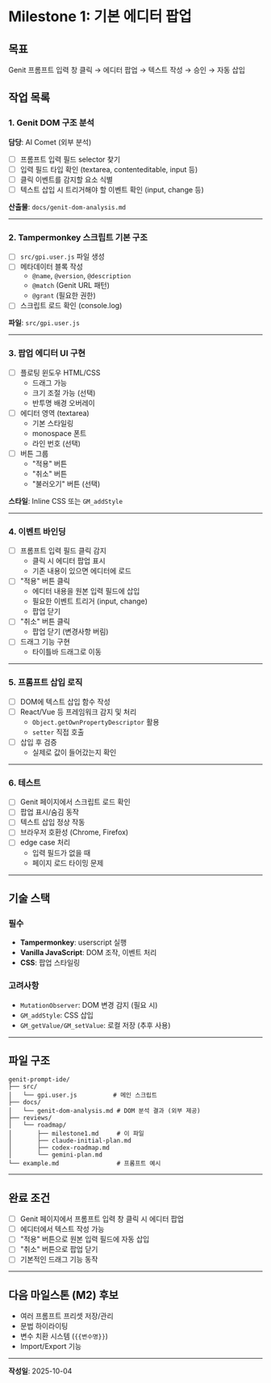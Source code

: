 # Milestone 1: 기본 에디터 팝업

## 목표
Genit 프롬프트 입력 창 클릭 → 에디터 팝업 → 텍스트 작성 → 승인 → 자동 삽입

## 작업 목록

### 1. Genit DOM 구조 분석
**담당**: AI Comet (외부 분석)
- [ ] 프롬프트 입력 필드 selector 찾기
- [ ] 입력 필드 타입 확인 (textarea, contenteditable, input 등)
- [ ] 클릭 이벤트를 감지할 요소 식별
- [ ] 텍스트 삽입 시 트리거해야 할 이벤트 확인 (input, change 등)

**산출물**: `docs/genit-dom-analysis.md`

---

### 2. Tampermonkey 스크립트 기본 구조
- [ ] `src/gpi.user.js` 파일 생성
- [ ] 메타데이터 블록 작성
  - `@name`, `@version`, `@description`
  - `@match` (Genit URL 패턴)
  - `@grant` (필요한 권한)
- [ ] 스크립트 로드 확인 (console.log)

**파일**: `src/gpi.user.js`

---

### 3. 팝업 에디터 UI 구현
- [ ] 플로팅 윈도우 HTML/CSS
  - 드래그 가능
  - 크기 조절 가능 (선택)
  - 반투명 배경 오버레이
- [ ] 에디터 영역 (textarea)
  - 기본 스타일링
  - monospace 폰트
  - 라인 번호 (선택)
- [ ] 버튼 그룹
  - "적용" 버튼
  - "취소" 버튼
  - "불러오기" 버튼 (선택)

**스타일**: Inline CSS 또는 `GM_addStyle`

---

### 4. 이벤트 바인딩
- [ ] 프롬프트 입력 필드 클릭 감지
  - 클릭 시 에디터 팝업 표시
  - 기존 내용이 있으면 에디터에 로드
- [ ] "적용" 버튼 클릭
  - 에디터 내용을 원본 입력 필드에 삽입
  - 필요한 이벤트 트리거 (input, change)
  - 팝업 닫기
- [ ] "취소" 버튼 클릭
  - 팝업 닫기 (변경사항 버림)
- [ ] 드래그 기능 구현
  - 타이틀바 드래그로 이동

---

### 5. 프롬프트 삽입 로직
- [ ] DOM에 텍스트 삽입 함수 작성
- [ ] React/Vue 등 프레임워크 감지 및 처리
  - `Object.getOwnPropertyDescriptor` 활용
  - `setter` 직접 호출
- [ ] 삽입 후 검증
  - 실제로 값이 들어갔는지 확인

---

### 6. 테스트
- [ ] Genit 페이지에서 스크립트 로드 확인
- [ ] 팝업 표시/숨김 동작
- [ ] 텍스트 삽입 정상 작동
- [ ] 브라우저 호환성 (Chrome, Firefox)
- [ ] edge case 처리
  - 입력 필드가 없을 때
  - 페이지 로드 타이밍 문제

---

## 기술 스택

### 필수
- **Tampermonkey**: userscript 실행
- **Vanilla JavaScript**: DOM 조작, 이벤트 처리
- **CSS**: 팝업 스타일링

### 고려사항
- `MutationObserver`: DOM 변경 감지 (필요 시)
- `GM_addStyle`: CSS 삽입
- `GM_getValue/GM_setValue`: 로컬 저장 (추후 사용)

---

## 파일 구조

```
genit-prompt-ide/
├── src/
│   └── gpi.user.js          # 메인 스크립트
├── docs/
│   └── genit-dom-analysis.md # DOM 분석 결과 (외부 제공)
├── reviews/
│   └── roadmap/
│       ├── milestone1.md     # 이 파일
│       ├── claude-initial-plan.md
│       ├── codex-roadmap.md
│       └── gemini-plan.md
└── example.md                # 프롬프트 예시
```

---

## 완료 조건

- [ ] Genit 페이지에서 프롬프트 입력 창 클릭 시 에디터 팝업
- [ ] 에디터에서 텍스트 작성 가능
- [ ] "적용" 버튼으로 원본 입력 필드에 자동 삽입
- [ ] "취소" 버튼으로 팝업 닫기
- [ ] 기본적인 드래그 기능 동작

---

## 다음 마일스톤 (M2) 후보

- 여러 프롬프트 프리셋 저장/관리
- 문법 하이라이팅
- 변수 치환 시스템 (`{{변수명}}`)
- Import/Export 기능

---

**작성일**: 2025-10-04

